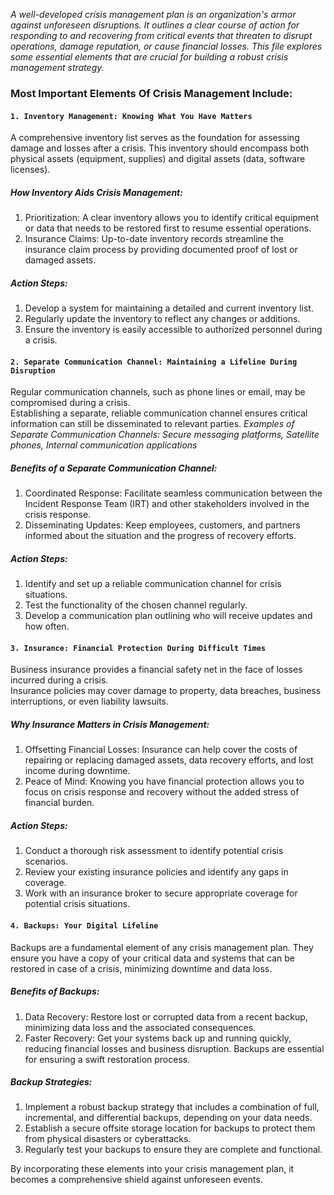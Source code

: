 _A well-developed crisis management plan is an organization's armor against unforeseen disruptions. It outlines a clear course of action for responding to 
and recovering from critical events that threaten to disrupt operations, damage reputation, or cause financial losses.
This file explores some essential elements that are crucial for building a robust crisis management strategy._

### Most Important Elements Of Crisis Management Include:
#### `1. Inventory Management: Knowing What You Have Matters`
A comprehensive inventory list serves as the foundation for assessing damage and losses after a crisis. This inventory should encompass both physical assets 
(equipment, supplies) and digital assets (data, software licenses).
##### _How Inventory Aids Crisis Management:_
1. Prioritization: 
    A clear inventory allows you to identify critical equipment or data that needs to be restored first to resume essential operations.
2. Insurance Claims:
    Up-to-date inventory records streamline the insurance claim process by providing documented proof of lost or damaged assets.
##### _Action Steps:_
1. Develop a system for maintaining a detailed and current inventory list.
2. Regularly update the inventory to reflect any changes or additions.
3. Ensure the inventory is easily accessible to authorized personnel during a crisis.

#### `2. Separate Communication Channel: Maintaining a Lifeline During Disruption`
Regular communication channels, such as phone lines or email, may be compromised during a crisis.  
Establishing a separate, reliable communication channel ensures critical information can still be disseminated to relevant parties.
_Examples of Separate Communication Channels: Secure messaging platforms, Satellite phones, Internal communication applications_
##### _Benefits of a Separate Communication Channel:_
1. Coordinated Response: 
    Facilitate seamless communication between the Incident Response Team (IRT) and other stakeholders involved in the crisis response.
2. Disseminating Updates: 
    Keep employees, customers, and partners informed about the situation and the progress of recovery efforts.
##### _Action Steps:_
1. Identify and set up a reliable communication channel for crisis situations.
2. Test the functionality of the chosen channel regularly.
3. Develop a communication plan outlining who will receive updates and how often.

#### `3. Insurance: Financial Protection During Difficult Times`
Business insurance provides a financial safety net in the face of losses incurred during a crisis.  
Insurance policies may cover damage to property, data breaches, business interruptions, or even liability lawsuits.
##### _Why Insurance Matters in Crisis Management:_
1. Offsetting Financial Losses: 
    Insurance can help cover the costs of repairing or replacing damaged assets, data recovery efforts, and lost income during downtime.
2. Peace of Mind: 
    Knowing you have financial protection allows you to focus on crisis response and recovery without the added stress of financial burden.
##### _Action Steps:_
1. Conduct a thorough risk assessment to identify potential crisis scenarios.
2. Review your existing insurance policies and identify any gaps in coverage.
3. Work with an insurance broker to secure appropriate coverage for potential crisis situations.

#### `4. Backups: Your Digital Lifeline`
Backups are a fundamental element of any crisis management plan. They ensure you have a copy of your critical data and systems that can be 
restored in case of a crisis, minimizing downtime and data loss.
##### _Benefits of Backups:_
1. Data Recovery: 
    Restore lost or corrupted data from a recent backup, minimizing data loss and the associated consequences.
2. Faster Recovery: 
    Get your systems back up and running quickly, reducing financial losses and business disruption. Backups are essential for ensuring a swift restoration process.
##### _Backup Strategies:_
1. Implement a robust backup strategy that includes a combination of full, incremental, and differential backups, depending on your data needs.
2. Establish a secure offsite storage location for backups to protect them from physical disasters or cyberattacks.
3. Regularly test your backups to ensure they are complete and functional.

By incorporating these elements into your crisis management plan, it becomes a comprehensive shield against unforeseen events. 
